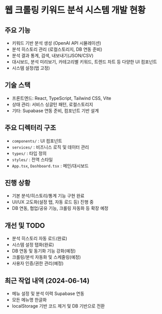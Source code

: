 # 웹 크롤링 키워드 분석 시스템 개발 현황

## 주요 기능
- 키워드 기반 분석 생성 (OpenAI API 시뮬레이션)
- 분석 히스토리 관리 (로컬스토리지, DB 연동 준비)
- 분석 결과 통계, 검색, 내보내기(JSON/CSV)
- 대시보드, 분석 미리보기, 카테고리별 키워드, 트렌드 차트 등 다양한 UI 컴포넌트
- 시스템 설정(탭 고정)

## 기술 스택
- 프론트엔드: React, TypeScript, Tailwind CSS, Vite
- 상태 관리: 서비스 싱글턴 패턴, 로컬스토리지
- 기타: Supabase 연동 준비, 컴포넌트 기반 설계

## 주요 디렉터리 구조
- `components/` : UI 컴포넌트
- `services/` : 비즈니스 로직 및 데이터 관리
- `types/` : 타입 정의
- `styles/` : 전역 스타일
- `App.tsx`, `Dashboard.tsx` : 메인/대시보드

## 진행 상황
- 기본 분석/히스토리/통계 기능 구현 완료
- UI/UX 고도화(설정 탭, 자동 로드 등) 진행 중
- DB 연동, 협업/공유 기능, 크롤링 자동화 등 확장 예정

## 개선 및 TODO
- 분석 히스토리 자동 로드(완료)
- 시스템 설정 탭화(완료)
- DB 연동 및 동기화 기능 강화(예정)
- 크롤링/분석 자동화 및 스케줄링(예정)
- 사용자 인증/권한 관리(예정)

## 최근 작업 내역 (2024-06-14)
- 메뉴 설정 및 분석 이력 Supabase 연동
- 모든 메뉴명 한글화
- localStorage 기반 코드 제거 및 DB 기반으로 전환
